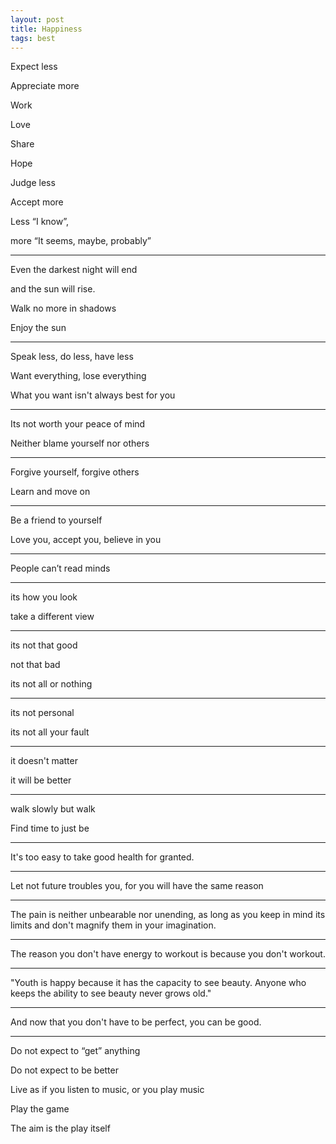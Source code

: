 ```yaml
---
layout: post
title: Happiness  
tags: best
---
```




Expect less 

Appreciate more 

Work 

Love 

Share 

Hope 

Judge less

Accept more

Less “I know”, 

more “It seems, maybe, probably” 

---

Even the darkest night will end 

and the sun will rise.

Walk no more in shadows 

Enjoy the sun 

---

Speak less, do less, have less 

Want everything, lose everything 

What you want isn't always best for you 

---

Its not worth your peace of mind 

Neither blame yourself nor others

---

Forgive yourself, forgive others 

Learn and move on 

---

Be a friend to yourself

Love you, accept you, believe in you 

---

People can’t read minds

---

its how you look  

take a different view 

---

its not that good 

not that bad 

its not all or nothing 

---

its not personal 

its not all your fault 

---

it doesn't matter 

it will be better 

---

walk slowly but walk 

Find time to just be 

---

It's too easy to take good health for granted.

---

Let not future troubles you, for you will have the same reason 

---

The pain is neither unbearable nor unending, as long as you keep in mind its limits and don't magnify them in your imagination.

---

The reason you don't have energy to workout is because you don't workout.

---

"Youth is happy because it has the capacity to see beauty. Anyone who keeps the ability to see beauty never grows old."

---

And now that you don't have to be perfect, you can be good.

---

Do not expect to “get” anything 

Do not expect to be better 

Live as if you listen to music, or you play music 

Play the game 

The aim is the play itself 




 